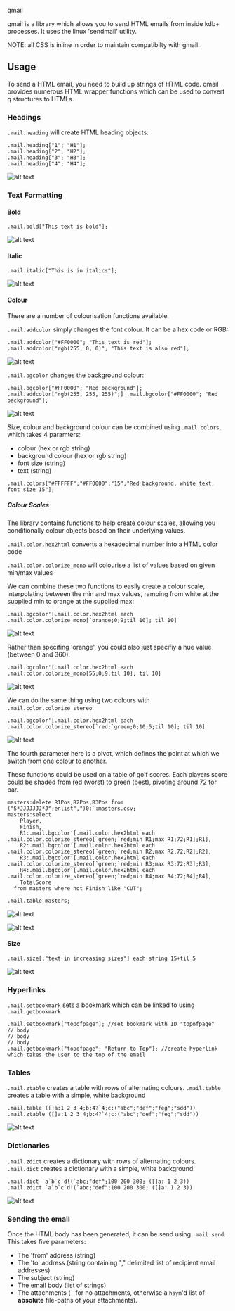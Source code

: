 qmail

qmail is a library which allows you to send HTML emails from inside kdb+ processes. It uses the linux 'sendmail' utility.

NOTE: all CSS is inline in order to maintain compatibilty with gmail.

## Usage

To send a HTML email, you need to build up strings of HTML code. qmail provides numerous HTML wrapper functions which can be used to convert q structures to HTMLs.

### Headings
`.mail.heading` will create HTML heading objects.

    .mail.heading["1"; "H1"];
    .mail.heading["2"; "H2"];
    .mail.heading["3"; "H3"];
    .mail.heading["4"; "H4"]; 

![alt text](https://raw.githubusercontent.com/t-martin/qmail/master/img/headings.PNG "Headings")


### Text Formatting

#### Bold

    .mail.bold["This text is bold"];

![alt text](https://raw.githubusercontent.com/t-martin/qmail/master/img/bold.PNG "Bold")

#### Italic

    .mail.italic["This is in italics"];

![alt text](https://raw.githubusercontent.com/t-martin/qmail/master/img/italic.PNG "Italic")

#### Colour
There are a number of colourisation functions available.

`.mail.addcolor` simply changes the font colour. It can be a hex code or RGB:

    .mail.addcolor["#FF0000"; "This text is red"];
    .mail.addcolor["rgb(255, 0, 0)"; "This text is also red"];

![alt text](https://raw.githubusercontent.com/t-martin/qmail/master/img/red.PNG "Colour")

`.mail.bgcolor` changes the background colour:

    .mail.bgcolor["#FF0000"; "Red background"];
    .mail.addcolor["rgb(255, 255, 255)";] .mail.bgcolor["#FF0000"; "Red background"];

![alt text](https://raw.githubusercontent.com/t-martin/qmail/master/img/bg.PNG "Background Colour")

Size, colour and background colour can be combined using `.mail.colors`, which takes 4 paramters:
   * colour (hex or rgb string)
   * background colour (hex or rgb string)
   * font size (string)
   * text (string)

    .mail.colors["#FFFFFF";"#FF0000";"15";"Red background, white text, font size 15"];

##### Colour Scales
The library contains functions to help create colour scales, allowing you conditionally colour objects based on their underlying values.

`.mail.color.hex2html` converts a hexadecimal number into a HTML color code

`.mail.color.colorize_mono` will colourise a list of values based on given min/max values

We can combine these two functions to easily create a colour scale, interpolating between the min and max values, ramping from white at the supplied min to orange at the supplied max:

    .mail.bgcolor'[.mail.color.hex2html each .mail.color.colorize_mono[`orange;0;9;til 10]; til 10]

![alt text](https://raw.githubusercontent.com/t-martin/qmail/master/img/mono.PNG "Mono Colour")

Rather than specifing 'orange', you could also just specifiy a hue value (between 0 and 360).

    .mail.bgcolor'[.mail.color.hex2html each .mail.color.colorize_mono[55;0;9;til 10]; til 10]

![alt text](https://raw.githubusercontent.com/t-martin/qmail/master/img/mono2.PNG "Mono Colour")

We can do the same thing using two colours with `.mail.color.colorize_stereo`:

    .mail.bgcolor'[.mail.color.hex2html each .mail.color.colorize_stereo[`red;`green;0;10;5;til 10]; til 10]

![alt text](https://raw.githubusercontent.com/t-martin/qmail/master/img/stereo.PNG "Stereo Colour")

The fourth parameter here is a pivot, which defines the point at which we switch from one colour to another.

These functions could be used on a table of golf scores. Each players score could be shaded from red (worst) to green (best), pivoting around 72 for par.


    masters:delete R1Pos,R2Pos,R3Pos from ("S*JJJJJJJ*J";enlist",")0:`:masters.csv;
    masters:select
        Player,
        Finish,
        R1:.mail.bgcolor'[.mail.color.hex2html each .mail.color.colorize_stereo[`green;`red;min R1;max R1;72;R1];R1],
        R2:.mail.bgcolor'[.mail.color.hex2html each .mail.color.colorize_stereo[`green;`red;min R2;max R2;72;R2];R2],
        R3:.mail.bgcolor'[.mail.color.hex2html each .mail.color.colorize_stereo[`green;`red;min R3;max R3;72;R3];R3],
        R4:.mail.bgcolor'[.mail.color.hex2html each .mail.color.colorize_stereo[`green;`red;min R4;max R4;72;R4];R4],
        TotalScore
      from masters where not Finish like "CUT";

    .mail.table masters;

![alt text](https://raw.githubusercontent.com/t-martin/qmail/master/img/masters.PNG "Masters")


![alt text](https://raw.githubusercontent.com/t-martin/qmail/master/img/bg2.PNG "Background Colour")

#### Size
    .mail.size[;"text in increasing sizes"] each string 15+til 5

![alt text](https://raw.githubusercontent.com/t-martin/qmail/master/img/size.PNG "Font size")

### Hyperlinks
`.mail.setbookmark` sets a bookmark which can be linked to using `.mail.getbookmark`
    
    .mail.setbookmark["topofpage"]; //set bookmark with ID "topofpage"
    // body
    // body
    // body
    .mail.getbookmark["topofpage"; "Return to Top"]; //create hyperlink which takes the user to the top of the email 

### Tables
`.mail.ztable` creates a table with rows of alternating colours. `.mail.table` creates a table with a simple, white background 

    .mail.table ([]a:1 2 3 4;b:4?`4;c:("abc";"def";"feg";"sdd"))
    .mail.ztable ([]a:1 2 3 4;b:4?`4;c:("abc";"def";"feg";"sdd"))
  
![alt text](https://raw.githubusercontent.com/t-martin/qmail/master/img/table.PNG "Table")

### Dictionaries
`.mail.zdict` creates a dictionary with rows of alternating colours. `.mail.dict` creates a dictionary with a simple, white background 

    .mail.dict `a`b`c`d!(`abc;"def";100 200 300; ([]a: 1 2 3))
    .mail.zdict `a`b`c`d!(`abc;"def";100 200 300; ([]a: 1 2 3))

![alt text](https://raw.githubusercontent.com/t-martin/qmail/master/img/dict.PNG "Dict")

### Sending the email

Once the HTML body has been generated, it can be send using `.mail.send`. This takes five parameters:

   * The 'from' address (string)
   * The 'to' address (string containing "," delimited list of recipient email addresses)
   * The subject (string)
   * The email body (list of strings)
   * The attachments (`` ` `` for no attachments, otherwise a `hsym`'d list of **absolute** file-paths of your attachments).
